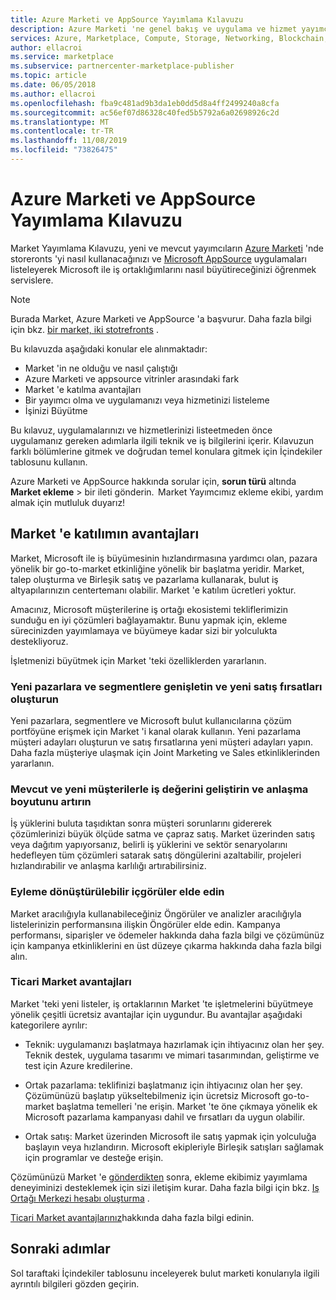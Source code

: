 ```yaml
---
title: Azure Marketi ve AppSource Yayımlama Kılavuzu
description: Azure Marketi 'ne genel bakış ve uygulama ve hizmet yayımcıları için Microsoft AppSource.
services: Azure, Marketplace, Compute, Storage, Networking, Blockchain, Security
author: ellacroi
ms.service: marketplace
ms.subservice: partnercenter-marketplace-publisher
ms.topic: article
ms.date: 06/05/2018
ms.author: ellacroi
ms.openlocfilehash: fba9c481ad9b3da1eb0dd5d8a4ff2499240a8cfa
ms.sourcegitcommit: ac56ef07d86328c40fed5b5792a6a02698926c2d
ms.translationtype: MT
ms.contentlocale: tr-TR
ms.lasthandoff: 11/08/2019
ms.locfileid: "73826475"
---
```

# <a name="azure-marketplace-and-appsource-publishing-guide"></a>Azure Marketi ve AppSource Yayımlama Kılavuzu

Market Yayımlama Kılavuzu, yeni ve mevcut yayımcıların [Azure Marketi](https://azuremarketplace.microsoft.com) 'nde storeronts 'yi nasıl kullanacağınızı ve [Microsoft AppSource](https://appsource.microsoft.com) uygulamaları listeleyerek Microsoft ile iş ortaklığımlarını nasıl büyütireceğinizi öğrenmek servislere.

>[!Note]
>Burada Market, Azure Marketi ve AppSource 'a başvurur.  Daha fazla bilgi için bkz. [bir market, iki stotrefronts](https://docs.microsoft.com/azure/marketplace/comparing-appsource-azure-marketplace) .

Bu kılavuzda aşağıdaki konular ele alınmaktadır: 
*   Market 'in ne olduğu ve nasıl çalıştığı 
*   Azure Marketi ve appsource vitrinler arasındaki fark 
*   Market 'e katılma avantajları 
*   Bir yayımcı olma ve uygulamanızı veya hizmetinizi listeleme 
*   İşinizi Büyütme 

Bu kılavuz, uygulamalarınızı ve hizmetlerinizi listeetmeden önce uygulamanız gereken adımlarla ilgili teknik ve iş bilgilerini içerir. Kılavuzun farklı bölümlerine gitmek ve doğrudan temel konulara gitmek için İçindekiler tablosunu kullanın.

Azure Marketi ve AppSource hakkında sorular için, **sorun türü** altında **Market ekleme** > bir ileti gönderin.  Market Yayımcımız ekleme ekibi, yardım almak için mutluluk duyarız! 

## <a name="benefits-of-participating-in-the-marketplace"></a>Market 'e katılımın avantajları 

Market, Microsoft ile iş büyümesinin hızlandırmasına yardımcı olan, pazara yönelik bir go-to-market etkinliğine yönelik bir başlatma yeridir. Market, talep oluşturma ve Birleşik satış ve pazarlama kullanarak, bulut iş altyapılarınızın centertemanı olabilir. Market 'e katılım ücretleri yoktur.

Amacınız, Microsoft müşterilerine iş ortağı ekosistemi tekliflerimizin sunduğu en iyi çözümleri bağlayamaktır. Bunu yapmak için, ekleme sürecinizden yayımlamaya ve büyümeye kadar sizi bir yolculukta destekliyoruz. 

İşletmenizi büyütmek için Market 'teki özelliklerden yararlanın.

### <a name="expand-to-new-markets-and-segments-and-generate-new-sales-opportunities"></a>Yeni pazarlara ve segmentlere genişletin ve yeni satış fırsatları oluşturun

Yeni pazarlara, segmentlere ve Microsoft bulut kullanıcılarına çözüm portföyüne erişmek için Market 'i kanal olarak kullanın. Yeni pazarlama müşteri adayları oluşturun ve satış fırsatlarına yeni müşteri adayları yapın. Daha fazla müşteriye ulaşmak için Joint Marketing ve Sales etkinliklerinden yararlanın.

### <a name="enhance-business-value-and-increase-deal-size-with-existing-and-new-customers"></a>Mevcut ve yeni müşterilerle iş değerini geliştirin ve anlaşma boyutunu artırın 

İş yüklerini buluta taşıdıktan sonra müşteri sorunlarını gidererek çözümlerinizi büyük ölçüde satma ve çapraz satış. Market üzerinden satış veya dağıtım yapıyorsanız, belirli iş yüklerini ve sektör senaryolarını hedefleyen tüm çözümleri satarak satış döngülerini azaltabilir, projeleri hızlandırabilir ve anlaşma karlılığı artırabilirsiniz. 

### <a name="get-actionable-insights"></a>Eyleme dönüştürülebilir içgörüler elde edin 

Market aracılığıyla kullanabileceğiniz Öngörüler ve analizler aracılığıyla listelerinizin performansına ilişkin Öngörüler elde edin. Kampanya performansı, siparişler ve ödemeler hakkında daha fazla bilgi ve çözümünüz için kampanya etkinliklerini en üst düzeye çıkarma hakkında daha fazla bilgi alın.

### <a name="commercial-marketplace-benefits"></a>Ticari Market avantajları 

Market 'teki yeni listeler, iş ortaklarının Market 'te işletmelerini büyütmeye yönelik çeşitli ücretsiz avantajlar için uygundur. Bu avantajlar aşağıdaki kategorilere ayrılır: 

*   Teknik: uygulamanızı başlatmaya hazırlamak için ihtiyacınız olan her şey. Teknik destek, uygulama tasarımı ve mimari tasarımından, geliştirme ve test için Azure kredilerine. 

*   Ortak pazarlama: teklifinizi başlatmanız için ihtiyacınız olan her şey. Çözümünüzü başlatıp yükseltebilmeniz için ücretsiz Microsoft go-to-market başlatma temelleri 'ne erişin. Market 'te öne çıkmaya yönelik ek Microsoft pazarlama kampanyası dahil ve fırsatları da uygun olabilir.

*   Ortak satış: Market üzerinden Microsoft ile satış yapmak için yolculuğa başlayın veya hızlandırın. Microsoft ekipleriyle Birleşik satışları sağlamak için programlar ve desteğe erişin.

Çözümünüzü Market 'e [gönderdikten](https://partner.microsoft.com/dashboard/account/v3/enrollment/introduction/azureisv) sonra, ekleme ekibimiz yayımlama deneyiminizi desteklemek için sizi iletişim kurar.  Daha fazla bilgi için bkz. [Iş Ortağı Merkezi hesabı oluşturma](https://docs.microsoft.com/azure/marketplace/partner-center-portal/create-account) .

[Ticari Market avantajlarınız](https://docs.microsoft.com//azure/marketplace/gtm-your-marketplace-benefits)hakkında daha fazla bilgi edinin.

## <a name="next-steps"></a>Sonraki adımlar

Sol taraftaki İçindekiler tablosunu inceleyerek bulut marketi konularıyla ilgili ayrıntılı bilgileri gözden geçirin. 

